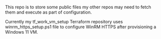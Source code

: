 This repo is to store some public files my other repos may need to fetch them and execute as part of configuration.

Currently my tf_work_vm_setup Terraform repository uses winrm_https_setup.ps1 file to configure WinRM HTTPS after provisioning a Windows 11 VM.
